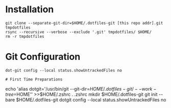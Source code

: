 # Installation
```
git clone --separate-git-dir=$HOME/.dotfiles-git [this repo addr].git tmpdotfiles
rsync --recursive --verbose --exclude '.git' tmpdotfiles/ $HOME/
rm -r tmpdotfiles
```
# Git Configuration
```
dot-git config --local status.showUntrackedFiles no

# First Time Preparations
```
echo 'alias dotgit='/usr/bin/git --git-dir=$HOME/.dotfiles-git/ --work-tree=$HOME'' >>$HOME/.zshrc
. .zshrc
mkdir $HOME/.dotfiles-git
git init --bare $HOME/.dotfiles-git
dotgit config --local status.showUntrackedFiles no
